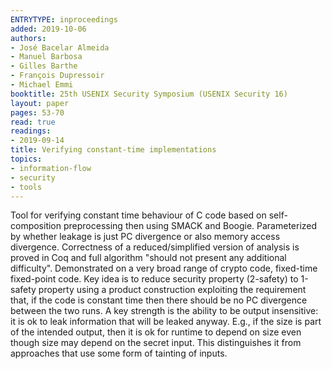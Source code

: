```yaml
---
ENTRYTYPE: inproceedings
added: 2019-10-06
authors:
- José Bacelar Almeida
- Manuel Barbosa
- Gilles Barthe
- François Dupressoir
- Michael Emmi
booktitle: 25th USENIX Security Symposium (USENIX Security 16)
layout: paper
pages: 53-70
read: true
readings:
- 2019-09-14
title: Verifying constant-time implementations
topics:
- information-flow
- security
- tools
---
```


Tool for verifying constant time behaviour of C code based on self-composition preprocessing then using SMACK and Boogie.
Parameterized by whether leakage is just PC divergence or also memory access divergence.
Correctness of a reduced/simplified version of analysis is proved in Coq and full algorithm "should not present any additional difficulty".
Demonstrated on a very broad range of crypto code, fixed-time fixed-point code.
Key idea is to reduce security property (2-safety) to 1-safety property using a product construction exploiting the requirement that, if the code is constant time then there should be no PC divergence between the two runs.
A key strength is the ability to be output insensitive: it is ok to leak information that will be leaked anyway.  E.g., if the size is part of the intended output, then it is ok for runtime to depend on size even though size may depend on the secret input.  This distinguishes it from approaches that use some form of tainting of inputs.
